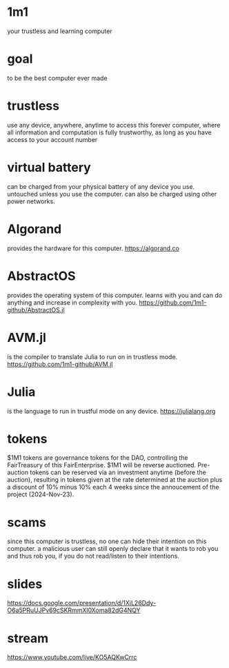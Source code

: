 # 1m1
your trustless and learning computer

# goal
to be the best computer ever made

# trustless
use any device, anywhere, anytime to access this forever computer, where all information and computation is fully trustworthy, as long as you have access to your account number

# virtual battery
can be charged from your physical battery of any device you use. untouched unless you use the computer. can also be charged using other power networks.

# Algorand
provides the hardware for this computer.
https://algorand.co

# AbstractOS
provides the operating system of this computer.
learns with you and can do anything and increase in complexity with you.
https://github.com/1m1-github/AbstractOS.jl

# AVM.jl
is the compiler to translate Julia to run on in trustless mode.
https://github.com/1m1-github/AVM.jl

# Julia
is the language to run in trustful mode on any device.
https://julialang.org

# tokens
$1M1 tokens are governance tokens for the DAO, controlling the FairTreasury of this FairEnterprise. $1M1 will be reverse auctioned. Pre-auction tokens can be reserved via an investment anytime (before the auction), resulting in tokens given at the rate determined at the auction plus a discount of 10% minus 10% each 4 weeks since the annoucement of the project (2024-Nov-23).

# scams
since this computer is trustless, no one can hide their intention on this computer. a malicious user can still openly declare that it wants to rob you and thus rob you, if you do not read/listen to their intentions.

# slides
https://docs.google.com/presentation/d/1XiL26Ddy-O6a5PRuUJPv69cSKRmmXl0Xoma82dG4NQY

# stream
https://www.youtube.com/live/KO5AQKwCrrc
